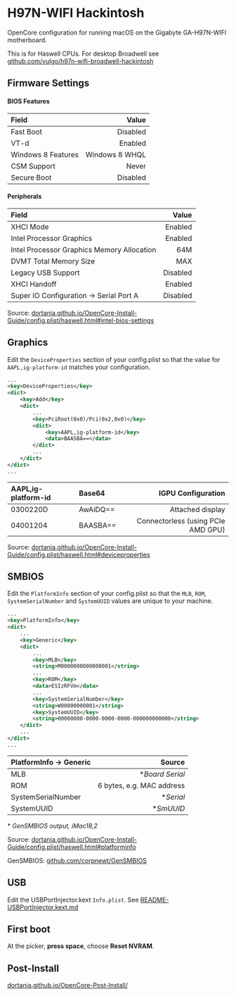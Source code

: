 # H97N-WIFI Hackintosh

OpenCore configuration for running macOS on the Gigabyte GA-H97N-WIFI motherboard.

This is for Haswell CPUs. For desktop Broadwell see [github.com/vulgo/h97n-wifi-broadwell-hackintosh](https://github.com/vulgo/h97n-wifi-broadwell-hackintosh)

## Firmware Settings

#### BIOS Features

| Field              | Value             |
|:-------------------|------------------:|
| Fast Boot          | Disabled          |
| VT-d               | Enabled           |
| Windows 8 Features | Windows 8 WHQL    |
| CSM Support        | Never             |
| Secure Boot        | Disabled          |

#### Peripherals

| Field                                        | Value    |
|:---------------------------------------------|---------:|
| XHCI Mode                                    | Enabled  |
| Intel Processor Graphics                     | Enabled  |
| Intel Processor Graphics Memory Allocation   | 64M      |
| DVMT Total Memory Size                       | MAX      |
| Legacy USB Support                           | Disabled |
| XHCI Handoff                                 | Enabled  |
| Super IO Configuration &#8594; Serial Port A | Disabled |

Source: [dortania.github.io/OpenCore-Install-Guide/config.plist/haswell.html#intel-bios-settings](https://dortania.github.io/OpenCore-Install-Guide/config.plist/haswell.html#intel-bios-settings)

## Graphics

Edit the ```DeviceProperties``` section of your config.plist so that the value for ```AAPL,ig-platform-id``` matches your configuration.

```xml
...
<key>DeviceProperties</key>
<dict>
    <key>Add</key>
    <dict>
        ...
        <key>PciRoot(0x0)/Pci(0x2,0x0)</key>
        <dict>
            <key>AAPL,ig-platform-id</key>
            <data>BAASBA==</data>
        </dict>
        ...
    </dict>
</dict>
...
```

| AAPL,ig-platform-id | Base64   | IGPU Configuration                    |
|:--------------------|:---------|--------------------------------------:|
| 0300220D            | AwAiDQ== | Attached display                      |
| 04001204            | BAASBA== | Connectorless (using PCIe AMD GPU)    |

Source: [dortania.github.io/OpenCore-Install-Guide/config.plist/haswell.html#deviceproperties](https://dortania.github.io/OpenCore-Install-Guide/config.plist/haswell.html#deviceproperties)

## SMBIOS

Edit the ```PlatformInfo``` section of your config.plist so that the ```MLB```, ```ROM```, ```SystemSerialNumber``` and ```SystemUUID``` values are unique to your machine.

```xml
...
<key>PlatformInfo</key>
<dict>
    ...
    <key>Generic</key>
    <dict>
        ...
        <key>MLB</key>
        <string>M0000000000000001</string>
        ...
        <key>ROM</key>
        <data>ESIzRFVm</data>
        ...
        <key>SystemSerialNumber</key>
        <string>W00000000001</string>
        <key>SystemUUID</key>
        <string>00000000-0000-0000-0000-000000000000</string>
    </dict>
    ...
</dict>
...
````

| PlatformInfo &#8594; Generic | Source                    |
|:-----------------------------|--------------------------:|
| MLB                          | \**Board Serial*          |
| ROM                          | 6 bytes, e.g. MAC address |
| SystemSerialNumber           | \**Serial*                |
| SystemUUID                   | \**SmUUID*                |

\* *GenSMBIOS output, iMac18,2*

Source: [dortania.github.io/OpenCore-Install-Guide/config.plist/haswell.html#platforminfo](https://dortania.github.io/OpenCore-Install-Guide/config.plist/haswell.html#platforminfo)

GenSMBIOS: [github.com/corpnewt/GenSMBIOS](https://github.com/corpnewt/GenSMBIOS)

## USB

Edit the USBPortInjector.kext ```Info.plist```. See [README-USBPortInjector.kext.md](https://github.com/vulgo/ga-h97n-wifi-hackintosh/blob/main/README-USBPortInjector.kext.md)

## First boot

At the picker, **press space**, choose **Reset NVRAM**.

## Post-Install

[dortania.github.io/OpenCore-Post-Install/](https://dortania.github.io/OpenCore-Post-Install/)
